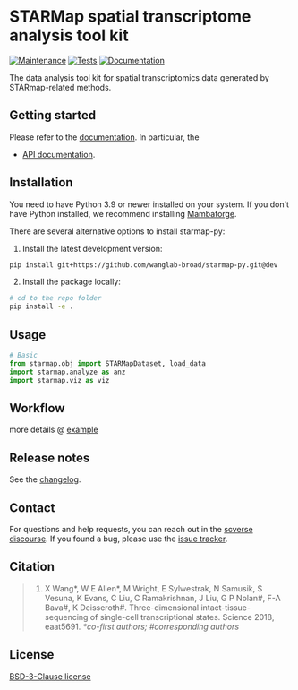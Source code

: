 # STARMap spatial transcriptome analysis tool kit

[![Maintenance](https://img.shields.io/badge/Maintained%3F-yes-green.svg)](https://GitHub.com/jiahaoh/starmap_clean/graphs/commit-activity)
[![Tests][badge-tests]][link-tests]
[![Documentation][badge-docs]][link-docs]

[badge-tests]: https://img.shields.io/github/actions/workflow/status/jiahaoh/starmap-py/test.yaml?branch=main
[link-tests]: https://github.com/wanglab-broad/starmap-py/actions/workflows/test.yml
[badge-docs]: https://img.shields.io/readthedocs/starmap-py

The data analysis tool kit for spatial transcriptomics data generated by STARmap-related methods.


## Getting started

Please refer to the [documentation][link-docs]. In particular, the

-   [API documentation][link-api].


## Installation

You need to have Python 3.9 or newer installed on your system. If you don't have
Python installed, we recommend installing [Mambaforge](https://github.com/conda-forge/miniforge#mambaforge).

There are several alternative options to install starmap-py:

<!--
1) Install the latest release of `starmap-py` from `PyPI <https://pypi.org/project/starmap-py/>`_:

```bash
pip install starmap-py
```
-->

1. Install the latest development version:

```bash
pip install git+https://github.com/wanglab-broad/starmap-py.git@dev
```

2. Install the package locally:
```bash
# cd to the repo folder 
pip install -e .
```


## Usage
```python
# Basic 
from starmap.obj import STARMapDataset, load_data
import starmap.analyze as anz
import starmap.viz as viz
```


## Workflow
more details @ [example](https://github.com/jiahaoh/starmap_clean/tree/master/examples)


## Release notes

See the [changelog][changelog].


## Contact

For questions and help requests, you can reach out in the [scverse discourse][scverse-discourse].
If you found a bug, please use the [issue tracker][issue-tracker].


## Citation
> 1. X Wang*, W E Allen*, M Wright, E Sylwestrak, N Samusik, S Vesuna, K Evans, C Liu, C Ramakrishnan, J Liu, G P Nolan#, F-A Bava#, K Deisseroth#. Three-dimensional intact-tissue-sequencing of single-cell transcriptional states. Science 2018, eaat5691.
_*co-first authors; #corresponding authors_

[scverse-discourse]: https://discourse.scverse.org/
[issue-tracker]: https://github.com/wanglab-broad/starmap-py/issues
[changelog]: https://starmap-py.readthedocs.io/latest/changelog.html
[link-docs]: https://starmap-py.readthedocs.io
[link-api]: https://starmap-py.readthedocs.io/latest/api.html


## License
[BSD-3-Clause license]()

